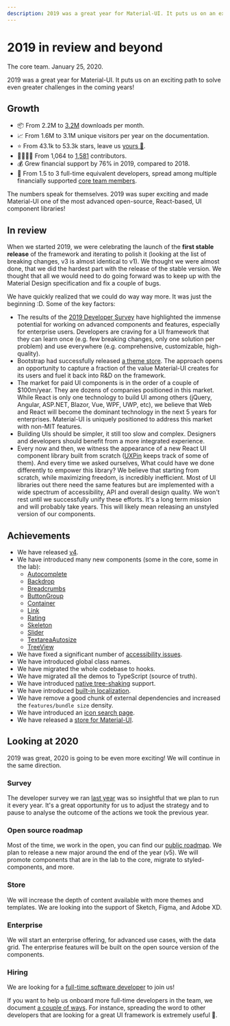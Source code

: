```yaml
---
description: 2019 was a great year for Material-UI. It puts us on an exciting path to solve even greater challenges in the coming years!
---
```


# 2019 in review and beyond

The core team. January 25, 2020.

2019 was a great year for Material-UI.
It puts us on an exciting path to solve even greater challenges in the coming years!

## Growth

- 📦 From 2.2M to [3.2M](https://www.npmjs.com/package/@material-ui/core) downloads per month.
- 📈 From 1.6M to 3.1M unique visitors per year on the documentation.
- ⭐️ From 43.1k to 53.3k stars, leave us [yours 🌟](https://github.com/mui-org/material-ui).
- 👨‍👩‍👧‍👦 From 1,064 to [1,581](https://github.com/mui-org/material-ui/graphs/contributors) contributors.
- 💰 Grew financial support by 76% in 2019, compared to 2018.
- 🏢 From 1.5 to 3 full-time equivalent developers, spread among multiple financially supported [core team members](https://material-ui.com/discover-more/team/).

The numbers speak for themselves. 2019 was super exciting and made Material-UI one of the most advanced open-source, React-based, UI component libraries!

## In review

When we started 2019, we were celebrating the launch of the **first stable release** of the framework and iterating to polish it (looking at the list of breaking changes, v3 is almost identical to v1).
We thought we were almost done, that we did the hardest part with the release of the stable version. We thought that all we would need to do going forward was to keep up with the Material Design specification and fix a couple of bugs.

We have quickly realized that we could do way way more. It was just the beginning :D.
Some of the key factors:

- The results of the [2019 Developer Survey](https://medium.com/material-ui/2019-material-ui-developer-survey-results-c9589434bbcf) have highlighted the immense potential for working on advanced components and features, especially for enterprise users.
Developers are craving for a UI framework that they can learn once (e.g. few breaking changes, only one solution per problem) and use everywhere (e.g. comprehensive, customizable, high-quality).
- Bootstrap had successfully released [a theme store](https://themes.getbootstrap.com/).
The approach opens an opportunity to capture a fraction of the value Material-UI creates for its users and fuel it back into R&D on the framework.
- The market for paid UI components is in the order of a couple of $100m/year.
They are dozens of companies positioned in this market.
While React is only one technology to build UI among others (jQuery, Angular, ASP.NET, Blazor, Vue, WPF, UWP, etc), we believe that Web and React will become the dominant technology in the next 5 years for enterprises. Material-UI is uniquely positioned to address this market with non-MIT features.
- Building UIs should be simpler, it still too slow and complex.
Designers and developers should benefit from a more integrated experience.
- Every now and then, we witness the appearance of a new React UI component library built from scratch ([UXPin](https://adele.uxpin.com/) keeps track of some of them).
And every time we asked ourselves, What could have we done differently to empower this library?
We believe that starting from scratch, while maximizing freedom, is incredibly inefficient.
Most of UI libraries out there need the same features but are implemented with a wide spectrum of accessibility, API and overall design quality.
We won't rest until we successfully unify these efforts. It's a long term mission and will probably take years. This will likely mean releasing an unstyled version of our components.

## Achievements

- We have released [v4](/blog/material-ui-v4-is-out/).
- We have introduced many new components (some in the core, some in the lab):
  - [Autocomplete](/components/autocomplete/)
  - [Backdrop](/components/backdrop/)
  - [Breadcrumbs](/components/breadcrumbs/)
  - [ButtonGroup](/components/button-group/)
  - [Container](/components/container/)
  - [Link](/components/links/)
  - [Rating](/components/rating/)
  - [Skeleton](/components/skeleton/)
  - [Slider](/components/slider/)
  - [TextareaAutosize](/components/textarea-autosize/)
  - [TreeView](/components/tree-view/)
- We have fixed a significant number of [accessibility issues](https://github.com/mui-org/material-ui/issues?q=is%3Aissue+label%3Aaccessibility+is%3Aclosed).
- We have introduced global class names.
- We have migrated the whole codebase to hooks.
- We have migrated all the demos to TypeScript (source of truth).
- We have introduced [native tree-shaking](/guides/minimizing-bundle-size/) support.
- We have introduced [built-in localization](/guides/localization/).
- We have remove a good chunk of external dependencies and increased the `features/bundle size` density.
- We have introduced an [icon search page](/components/material-icons/).
- We have released a [store for Material-UI](https://themes.material-ui.com/).

## Looking at 2020

2019 was great, 2020 is going to be even more exciting!
We will continue in the same direction.

### Survey

The developer survey we ran [last year](/blog/2019-developer-survey-results/) was so insightful that we plan to run it every year.
It's a great opportunity for us to adjust the strategy and to pause to analyse the outcome of the actions we took the previous year.

### Open source roadmap

Most of the time, we work in the open, you can find our [public roadmap](/discover-more/roadmap).
We plan to release a new major around the end of the year (v5).
We will promote components that are in the lab to the core, migrate to styled-components, and more.

### Store

We will increase the depth of content available with more themes and templates.
We are looking into the support of Sketch, Figma, and Adobe XD.

### Enterprise

We will start an enterprise offering, for advanced use cases, with the data grid.
The enterprise features will be built on the open source version of the components.

### Hiring

We are looking for a [full-time software developer](/company/software-engineer/) to join us!

If you want to help us onboard more full-time developers in the team, we document [a couple of ways](/getting-started/faq/#material-ui-is-awesome-how-can-i-support-the-project).
For instance, spreading the word to other developers that are looking for a great UI framework is extremely useful 🙌.
